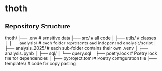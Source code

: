 # thoth

## Repository Structure

thoth/
├── .env # sensitive data
├── src/ # all code
│   ├── utils/ # classes
│   ├── analysis/ # each folder represents and indepenend analysis/script
│       ├── analysis_2025/ # each sub-folder contains their own .venv
│           ├── analysis.ipynb
│           ├── sql/
│               └── query.sql
│           ├── poetry.lock # Poetry lock file for dependencies
│           ├── pyproject.toml # Poetry configuration file
├── templates/ # code for copy pasting
